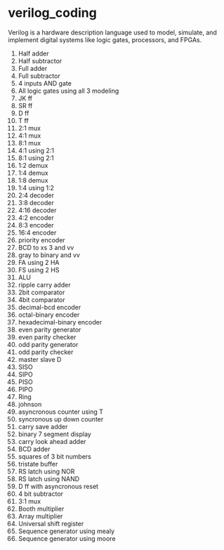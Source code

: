 # verilog_coding
Verilog is a hardware description language used to model, simulate, and implement digital systems like logic gates, processors, and FPGAs.
1. Half adder
2. Half subtractor
4. Full adder
5. Full subtractor
6. 4 inputs AND gate
7. All logic gates using all 3 modeling  
8. JK ff
9. SR ff
10. D ff
11. T ff
12. 2:1 mux
13. 4:1 mux
14. 8:1 mux
15. 4:1 using 2:1
16. 8:1 using 2:1
17. 1:2 demux
18. 1:4 demux
19. 1:8 demux
20. 1:4 using 1:2
21. 2:4 decoder
22. 3:8 decoder
23. 4:16 decoder
24. 4:2 encoder
25. 8:3 encoder
26. 16:4 encoder
27. priority encoder
28. BCD to xs 3 and vv
29. gray to binary and vv
30. FA using 2 HA
31. FS using 2 HS
32. ALU
33. ripple carry adder
34. 2bit comparator
35. 4bit comparator
36. decimal-bcd encoder
37. octal-binary encoder
38. hexadecimal-binary encoder
39. even parity generator
40. even parity checker
41. odd parity generator
42. odd parity checker
43. master slave D
44. SISO
45. SIPO
46. PISO
47. PIPO
48. Ring
49. johnson
50. asyncronous counter using T
51. syncronous up down counter
52. carry save adder
53. binary 7 segment display
54. carry look ahead adder
55. BCD adder
56. squares of 3 bit numbers
57. tristate buffer
58. RS latch using NOR
59. RS latch using NAND
60. D ff with asyncronous reset
61. 4 bit subtractor
62. 3:1 mux
63. Booth multiplier
64. Array multiplier
65. Universal shift register
66. Sequence generator using mealy
67. Sequence generator using moore

